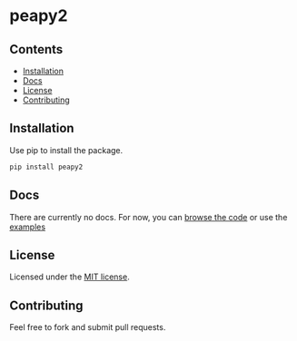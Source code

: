 # peapy2

## Contents

- [Installation](#installation)
- [Docs](#docs)
- [License](#license)
- [Contributing](#contributing)

## Installation

Use pip to install the package.

```bash
pip install peapy2
```

## Docs

There are currently no docs. For now, you can
[browse the code](https://github.com/genius1512/peapy2)
or use the [examples](https://github.com/genius1512/peapy2/tree/master/examples)

## License

Licensed under the [MIT license](LICENSE).

## Contributing

Feel free to fork and submit pull requests.

